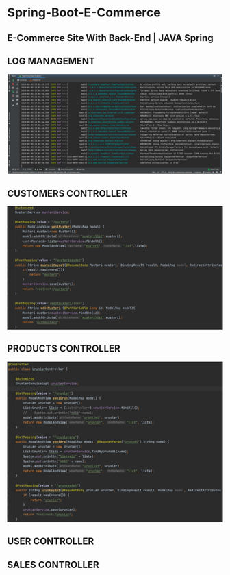 # Spring-Boot-E-Commerce
 ## E-Commerce Site With Back-End | JAVA Spring
 ## LOG MANAGEMENT
![Screenshot](https://github.com/rslozl/Spring-Boot-E-Commerce/blob/master/Screenshot%202020-08-05%20at%2021.59.03.png)
 ## CUSTOMERS CONTROLLER
![Screenshot](https://raw.githubusercontent.com/rslozl/Spring-Boot-E-Commerce/master/picture.png)
## PRODUCTS CONTROLLER
![Screenshot](https://raw.githubusercontent.com/rslozl/Spring-Boot-E-Commerce/master/picture-1.png)
## USER CONTROLLER
## SALES CONTROLLER











